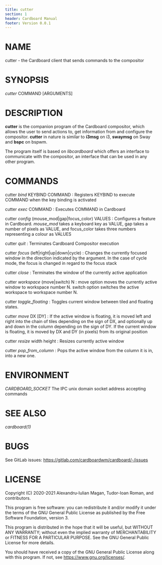 ```yaml
---
title: cutter
section: 1
header: Cardboard Manual
footer: Version 0.0.1
---
```


# NAME
cutter - the Cardboard client that sends commands to the compositor

# SYNOPSIS
*cutter* COMMAND [ARGUMENTS]

# DESCRIPTION
**cutter** is the companion program of the Cardboard compositor, which allows
the user to send actions to, get information from and configure the compositor.
**cutter** in nature is similar to **i3msg** on i3, **swaymsg** on Sway and 
**bspc** on bspwm.

The program itself is based on *libcardboard* which offers an interface to communicate 
with the compositor, an interface that can be used in any other program.

# COMMANDS
cutter *bind* KEYBIND COMMAND 
:   Registers KEYBIND to execute COMMAND when the key binding is activated

cutter *exec* COMMAND
:   Executes COMMAND in Cardboard

cutter *config* (mouse_mod|gap|focus_color) VALUES
:   Configures a feature in Cardboard. *mouse_mod* takes a keyboard key as VALUE, 
    gap takes a number of pixels as VALUE, and focus_color takes three numbers representing 
    a colour as VALUES

cutter *quit*
:   Terminates Cardboard Compositor execution

cutter *focus* (left|right|up|down|cycle)
:   Changes the currently focused window in the direction indicated by the
    argument. In the case of cycle mode, the focus is changed in regard to
    the focus stack

cutter *close*
:   Terminates the window of the currently active application

cutter *workspace* (move|switch) N
:   move option moves the currently active window to workspace number N. 
    switch option switches the active workspace to workspace number N.

cutter *toggle_floating*
:   Toggles current window between tiled and floating states.

cutter *move* DX [DY]
:   If the active window is floating, it is moved left and right into the chain of 
    tiles depending on the sign of DX, and optionally up and down in the column 
    depending on the sign of DY. If the current window is floating, it is moved
    by DX and DY (in pixels) from its original position

cutter *resize* width height
:   Resizes currently active window

cutter *pop_from_column*
:   Pops the active window from the column it is in, into a new one.


# ENVIRONMENT
*CARDBOARD_SOCKET*
The IPC unix domain socket address accepting commands

# SEE ALSO
*cardboard(1)*

# BUGS
See GitLab issues: https://gitlab.com/cardboardwm/cardboard/-/issues

# LICENSE
Copyright (C) 2020-2021 Alexandru-Iulian Magan, Tudor-Ioan Roman, and contributors.

This program is free software: you can redistribute it and/or modify it under the terms of the
GNU General Public License as published by the Free Software Foundation, version 3.

This program is distributed in the hope that it will be useful, but WITHOUT ANY WARRANTY;
without even the implied warranty of MERCHANTABILITY or FITNESS FOR A PARTICULAR PURPOSE.
See the GNU General Public License for more details.

You should have received a copy of the GNU General Public License along with this program.
If not, see <https://www.gnu.org/licenses/>.

